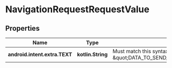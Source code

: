 
# NavigationRequestRequestValue

## Properties
Name | Type | Description | Notes
------------ | ------------- | ------------- | -------------
**android.intent.extra.TEXT** | **kotlin.String** | Must match this syntax \&quot;DATA_TO_SEND_TO_NAV_SYSTEM\\n\\nhttps://goo.gl/maps/X\&quot; |  [optional]



